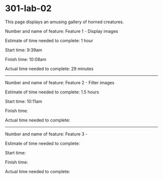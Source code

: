 # 301-lab-02

This page displays an amusing gallery of horned creatures. 

Number and name of feature: Feature 1 - Display images

Estimate of time needed to complete: 1 hour

Start time: 9:39am

Finish time: 10:08am

Actual time needed to complete: 29 minutes

-------

Number and name of feature: Feature 2 - Filter images

Estimate of time needed to complete: 1.5 hours

Start time: 10:11am

Finish time: 

Actual time needed to complete:

-------

Number and name of feature: Feature 3 -

Estimate of time needed to complete: 

Start time: 

Finish time: 

Actual time needed to complete: